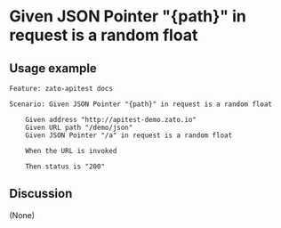 
Given JSON Pointer "{path}" in request is a random float
=============================================================================================================

Usage example
-------------

```
Feature: zato-apitest docs

Scenario: Given JSON Pointer "{path}" in request is a random float

    Given address "http://apitest-demo.zato.io"
    Given URL path "/demo/json"
    Given JSON Pointer "/a" in request is a random float

    When the URL is invoked

    Then status is "200"
```

Discussion
----------

(None)